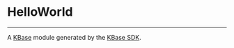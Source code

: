 
# HelloWorld
---

A [KBase](https://kbase.us) module generated by the [KBase SDK](https://github.com/kbase/kb_sdk).


